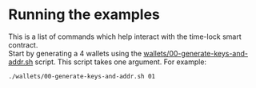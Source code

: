 # Running the examples

This is a list of commands which help interact with the time-lock smart contract.  
Start by generating a 4 wallets using the [wallets/00-generate-keys-and-addr.sh](wallets/wallets/00-generate-keys-and-addr.sh) script. This script takes one argument. For example:

```bash
./wallets/00-generate-keys-and-addr.sh 01
```